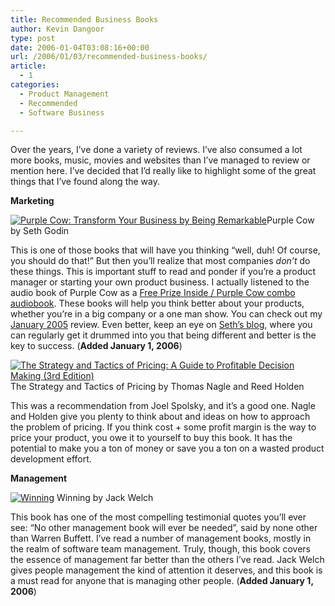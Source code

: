 ```yaml
---
title: Recommended Business Books
author: Kevin Dangoor
type: post
date: 2006-01-04T03:08:16+00:00
url: /2006/01/03/recommended-business-books/
article:
  - 1
categories:
  - Product Management
  - Recommended
  - Software Business

---
```

Over the years, I&#8217;ve done a variety of reviews. I&#8217;ve also consumed a lot more books, music, movies and websites than I&#8217;ve managed to review or mention here. I&#8217;ve decided that I&#8217;d really like to highlight some of the great things that I&#8217;ve found along the way.

<!--more-->

**Marketing**

[ ![Purple Cow: Transform Your Business by Being Remarkable][1]][2]Purple Cow by Seth Godin

This is one of those books that will have you thinking &#8220;well, duh! Of course, you should do that!&#8221; But then you&#8217;ll realize that most companies _don&#8217;t_ do these things. This is important stuff to read and ponder if you&#8217;re a product manager or starting your own product business. I actually listened to the audio book of Purple Cow as a [Free Prize Inside / Purple Cow combo audiobook][3]. These books will help you think better about your products, whether you&#8217;re in a big company or a one man show. You can check out my [January 2005][4] review. Even better, keep an eye on [Seth&#8217;s blog][5], where you can regularly get it drummed into you that being different and better is the key to success. (**Added January 1, 2006**)

[![The Strategy and Tactics of Pricing: A Guide to Profitable Decision Making (3rd Edition)][6]][7] The Strategy and Tactics of Pricing by Thomas Nagle and Reed Holden

This was a recommendation from Joel Spolsky, and it&#8217;s a good one. Nagle and Holden give you plenty to think about and ideas on how to approach the problem of pricing. If you think cost + some profit margin is the way to price your product, you owe it to yourself to buy this book. It has the potential to make you a ton of money or save you a ton on a wasted product development effort.
  
**Management**

[![Winning][8]][9] Winning by Jack Welch

This book has one of the most compelling testimonial quotes you&#8217;ll ever see: &#8220;No other management book will ever be needed&#8221;, said by none other than Warren Buffett. I&#8217;ve read a number of management books, mostly in the realm of software team management. Truly, though, this book covers the essence of management far better than the others I&#8217;ve read. Jack Welch gives people management the kind of attention it deserves, and this book is a must read for anyone that is managing other people. (**Added January 1, 2006**)
  
<!--adsense-->

 [1]: http://images.amazon.com/images/P/159184021X.01._SCTHUMBZZZ_.jpg
 [2]: http://www.amazon.com/exec/obidos/redirect?tag=blueskyonmars-20%26link_code=xm2%26camp=2025%26creative=165953%26path=http://www.amazon.com/gp/redirect.html%253fASIN=159184021X%2526tag=blueskyonmars-20%2526lcode=xm2%2526cID=2025%2526ccmID=165953%2526location=/o/ASIN/159184021X%25253FSubscriptionId=0EMV44A9A5YT1RVDGZ82 "View product details at Amazon"
 [3]: http://www.amazon.com/exec/obidos/redirect?tag=blueskyonmars-20%26link_code=xm2%26camp=2025%26creative=165953%26path=http://www.amazon.com/gp/redirect.html%253fASIN=0142800635%2526tag=blueskyonmars-20%2526lcode=xm2%2526cID=2025%2526ccmID=165953%2526location=/o/ASIN/0142800635%25253FSubscriptionId=0EMV44A9A5YT1RVDGZ82 "View product details at Amazon"
 [4]: http://www.blueskyonmars.com/2005/01/27/review-purple-cowfree-prize-inside/
 [5]: http://sethgodin.typepad.com
 [6]: http://images.amazon.com/images/P/013026248X.01._SCTHUMBZZZ_.jpg
 [7]: http://www.amazon.com/exec/obidos/redirect?tag=blueskyonmars-20%26link_code=xm2%26camp=2025%26creative=165953%26path=http://www.amazon.com/gp/redirect.html%253fASIN=013026248X%2526tag=blueskyonmars-20%2526lcode=xm2%2526cID=2025%2526ccmID=165953%2526location=/o/ASIN/013026248X%25253FSubscriptionId=0EMV44A9A5YT1RVDGZ82 "View product details at Amazon"
 [8]: http://images.amazon.com/images/P/0060753943.01._SCTHUMBZZZ_.jpg
 [9]: http://www.amazon.com/exec/obidos/redirect?tag=blueskyonmars-20%26link_code=xm2%26camp=2025%26creative=165953%26path=http://www.amazon.com/gp/redirect.html%253fASIN=0060753943%2526tag=blueskyonmars-20%2526lcode=xm2%2526cID=2025%2526ccmID=165953%2526location=/o/ASIN/0060753943%25253FSubscriptionId=0EMV44A9A5YT1RVDGZ82 "View product details at Amazon"